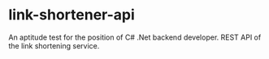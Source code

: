 # link-shortener-api
Аn aptitude test for the position of C# .Net backend developer. REST API of the link shortening service.
